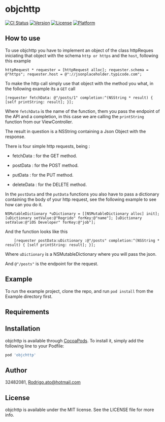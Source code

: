 # objchttp

[![CI Status](https://img.shields.io/travis/32482081/objchttp.svg?style=flat)](https://travis-ci.org/32482081/objchttp)
[![Version](https://img.shields.io/cocoapods/v/objchttp.svg?style=flat)](https://cocoapods.org/pods/objchttp)
[![License](https://img.shields.io/cocoapods/l/objchttp.svg?style=flat)](https://cocoapods.org/pods/objchttp)
[![Platform](https://img.shields.io/cocoapods/p/objchttp.svg?style=flat)](https://cocoapods.org/pods/objchttp)

## How to use


To use objchttp you have to implement an object of the class httpReques iniciating that object with the schema `http or https` and the `host`, following this example

`httpRequest * requester = [httpRequest alloc];
requester.schema = @"https";
requester.host = @"://jsonplaceholder.typicode.com";`

To make the http call simply use that object with the method you what, in the following example its a `GET` call

`
[requester fetchData: @"/posts/1"
          completion:^(NSString * result) {
    [self printString: result];
}];
`

 Where `fetchData` is the name of the function, them you pass the endpoint of the API and a completion, in this case we are calling the `printString` function from our ViewController.
 
 The result in question is a NSString containing a Json Object with the response.
 
There is four simple http requests, being : 

* fetchData : for the GET method.

* postData : for the POST method.

* putData : for the PUT method.

* deleteData : for the DELETE method.

In the `postData` and the `putData` functions you also have to pass a dictionary containing the body of your http request, see the following example to see how can you do it.

`
NSMutableDictionary *uDictionary = [[NSMutableDictionary alloc] init];
[uDictionary setValue:@"Rogrido" forKey:@"name"];
[uDictionary setValue:@"iOS Developer" forKey:@"job"];
`

And the function looks like this

`    
[requester postData:uDictionary :@"/posts" completion:^(NSString * result) {
[self printString: result];
}];
`

Where `uDictionary` is a NSMutableDictionary where you will pass the json.

And `@"/posts"` is the endpoint for the request. 


## Example

To run the example project, clone the repo, and run `pod install` from the Example directory first.

## Requirements

## Installation

objchttp is available through [CocoaPods](https://cocoapods.org). To install
it, simply add the following line to your Podfile:

```ruby
pod 'objchttp'
```

## Author

32482081, Rodrigo.ato@hotmail.com

## License

objchttp is available under the MIT license. See the LICENSE file for more info.
